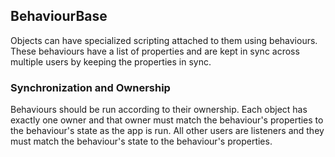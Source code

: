 ﻿## BehaviourBase

Objects can have specialized scripting attached to them using behaviours. 
These behaviours have a list of properties and are kept in sync across multiple
users by keeping the properties in sync.

### Synchronization and Ownership

Behaviours should be run according to their ownership. Each object has exactly
one owner and that owner must match the behaviour's properties to the behaviour's
state as the app is run. All other users are listeners and they must match the 
behaviour's state to the behaviour's properties.

